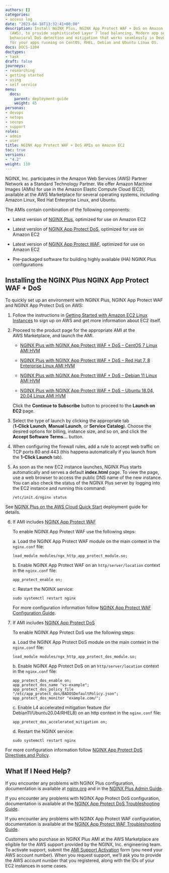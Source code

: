 ```yaml
---
authors: []
categories:
- access log
date: "2023-04-18T13:32:41+00:00"
description: Install NGINX Plus, NGINX App Protect WAF + DoS on Amazon Web Services
  (AWS), to provide sophisticated Layer 7 load balancing, Modern app security solution,
  behavioral DoS detection and mitigation that works seamlessly in DevOps environments
  for your apps running on CentOS, RHEL, Debian and Ubuntu Linux OS.
docs: DOCS-1204
doctypes:
- task
draft: false
journeys:
- researching
- getting started
- using
- self service
menu:
  docs:
    parent: deployment-guide
    weight: 45
personas:
- devops
- netops
- secops
- support
roles:
- admin
- user
title: NGINX App Protect WAF + DoS AMIs on Amazon EC2
toc: true
versions:
- "4.2"
weight: 110
---
```


NGINX, Inc. participates in the Amazon Web Services (AWS) Partner Network as a Standard Technology Partner. We offer Amazon Machine Images (AMIs) for use in the Amazon Elastic Compute Cloud (EC2), available at the AWS Marketplace for several operating systems, including Amazon Linux, Red Hat Enterprise Linux, and Ubuntu.

The AMIs contain combination of the following components:

*   Latest version of [NGINX Plus](https://docs.nginx.com/nginx/), optimized for use on Amazon EC2

*   Latest version of [NGINX App Protect DoS](https://docs.nginx.com/nginx-app-protect-dos/), optimized for use on Amazon EC2
*   Latest version of [NGINX App Protect WAF](https://docs.nginx.com/nginx-app-protect-waf/), optimized for use on Amazon EC2
*   Pre-packaged software for building highly available (HA) NGINX Plus configurations

## Installing the NGINX Plus NGINX App Protect WAF + DoS

To quickly set up an environment with NGINX Plus, NGINX App Protect WAF and NGINX App Protect DoS on AWS:

1.  Follow the instructions in [Getting Started with Amazon EC2 Linux Instances](http://docs.aws.amazon.com/AWSEC2/latest/UserGuide/EC2_GetStarted.html) to sign up on AWS and get more information about EC2 itself.
2.  Proceed to the product page for the appropriate AMI at the AWS Marketplace, and launch the AMI.

    *   [NGINX Plus with NGINX App Protect WAF + DoS – CentOS 7 Linux AMI HVM](https://aws.amazon.com/marketplace/seller-profile?id=741df81b-dfdc-4d36-b8da-945ea66b522c)

    *   [NGINX Plus with NGINX App Protect WAF + DoS – Red Hat 7, 8 Enterprise Linux AMI HVM](https://aws.amazon.com/marketplace/seller-profile?id=741df81b-dfdc-4d36-b8da-945ea66b522c)
    *   [NGINX Plus with NGINX App Protect WAF + DoS – Debian 11 Linux AMI HVM](https://aws.amazon.com/marketplace/seller-profile?id=741df81b-dfdc-4d36-b8da-945ea66b522c)
    *   [NGINX Plus with NGINX App Protect WAF + DoS – Ubuntu 18.04, 20.04 Linux AMI HVM](https://aws.amazon.com/marketplace/seller-profile?id=741df81b-dfdc-4d36-b8da-945ea66b522c)
                                      
    Click the **Continue to Subscribe** button to proceed to the **Launch on EC2** page.

3.  Select the type of launch by clicking the appropriate tab (<span style="white-space: nowrap; font-weight:bold;">1‑Click Launch</span>, **Manual Launch**, or **Service Catalog**). Choose the desired options for billing, instance size, and so on, and click the <span style="white-space: nowrap; font-weight:bold;">Accept Software Terms…</span> button.
4.  When configuring the firewall rules, add a rule to accept web traffic on TCP ports 80 and 443 (this happens automatically if you launch from the <span style="white-space: nowrap; font-weight:bold;">1-Click Launch</span> tab).
5.  As soon as the new EC2 instance launches, NGINX Plus starts automatically and serves a default **index.html** page. To view the page, use a web browser to access the public DNS name of the new instance. You can also check the status of the NGINX Plus server by logging into the EC2 instance and running this command:

	```nginx
	/etc/init.d/nginx status
	```

  See [NGINX Plus on the AWS Cloud Quick Start](https://aws.amazon.com/quickstart/architecture/nginx-plus/) deployment guide for details.

6. If AMI includes [NGINX App Protect WAF](https://docs.nginx.com/nginx-app-protect-waf/)

    To enable NGINX App Protect WAF use the following steps:

    a. Load the NGINX App Protect WAF module on the main context in the `nginx.conf` file: 

    ```shell
    load_module modules/ngx_http_app_protect_module.so;
    ```

    b. Enable NGINX App Protect WAF on an `http/server/location` context in the `nginx.conf` file:
    
    ```shell
    app_protect_enable on;
    ```

    c. Restart the NGINX service:
    
    ```shell
    sudo systemctl restart nginx
    ```

   For more configuration information follow [NGINX App Protect WAF Configuration Guide](https://docs.nginx.com/nginx-app-protect-waf/configuration-guide/configuration/).



7. If AMI includes [NGINX App Protect DoS](https://docs.nginx.com/nginx-app-protect-dos/)
    
    To enable NGINX App Protect DoS use the following steps:

    a. Load the NGINX App Protect DoS module on the main context in the `nginx.conf` file: 

    ```shell
    load_module modules/ngx_http_app_protect_dos_module.so;
    ```

    b. Enable NGINX App Protect DoS on an `http/server/location` context in the `nginx.conf` file:
    
    ```shell
    app_protect_dos_enable on;
    app_protect_dos_name "vs-example";
    app_protect_dos_policy_file "/etc/app_protect_dos/BADOSDefaultPolicy.json";
    app_protect_dos_monitor "example.com/";
    ```

    c. Enable L4 accelerated mitigation feature (for Debian11/Ubuntu20.04/RHEL8) on an http context in the `nginx.conf` file:
    
    ```shell
    app_protect_dos_accelerated_mitigation on;
    ```
    
    d. Restart the NGINX service:
    
    ```shell
    sudo systemctl restart nginx
    ```

  For more configuration information follow [NGINX App Protect DoS Directives and Policy](https://docs.nginx.com/nginx-app-protect-dos/directives-and-policy/learn-about-directives-and-policy/).



## What If I Need Help?

If you encounter any problems with NGINX Plus configuration, documentation is available at [nginx.org](https://nginx.org/en/docs/) and in the [NGINX Plus Admin Guide](https://docs.nginx.com/nginx/admin-guide/installing-nginx/).

If you encounter any problems with NGINX App Protect DoS configuration, documentation is available at the [NGINX App Protect DoS Troubleshooting Guide](https://docs.nginx.com/nginx-app-protect-dos/troubleshooting-guide/how-to-troubleshoot/).

If you encounter any problems with NGINX App Protect WAF configuration, documentation is available at the [NGINX App Protect WAF Troubleshooting Guide](https://docs.nginx.com/nginx-app-protect-waf/troubleshooting-guide/troubleshooting/).


Customers who purchase an NGINX Plus AMI at the AWS Marketplace are eligible for the AWS support provided by the NGINX, Inc. engineering team. To activate support, submit the [AMI Support Activation](https://www.nginx.com/ami-support-activation/) form (you need your AWS account number). When you request support, we’ll ask you to provide the AWS account number that you registered, along with the IDs of your EC2 instances in some cases.